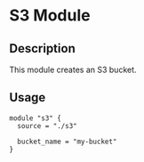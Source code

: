 # S3 Module

## Description
This module creates an S3 bucket.

## Usage

```hcl
module "s3" {
  source = "./s3"

  bucket_name = "my-bucket"
}
